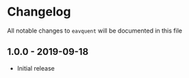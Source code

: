 # Changelog

All notable changes to `eavquent` will be documented in this file

## 1.0.0 - 2019-09-18

- Initial release
